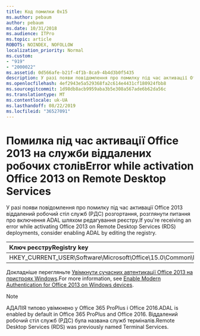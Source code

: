 ```yaml
---
title: Код помилки 0x15
ms.author: pebaum
author: pebaum
ms.date: 10/31/2018
ms.audience: ITPro
ms.topic: article
ROBOTS: NOINDEX, NOFOLLOW
localization_priority: Normal
ms.custom:
- "919"
- "2000022"
ms.assetid: 0d566afe-b21f-4f1b-8ca9-4b4d3b0f5435
description: У разі появи повідомлення про помилку під час активації Office 2013 віддалений робочий стіл служб (РДС) розгортання, розглянути питання про включення ADAL шляхом редагування реєстру.
ms.openlocfilehash: 4ef2943e5a529368fa2c614e4431cf180924fbb8
ms.sourcegitcommit: 1d98db8acb9959aba3b5e308a567ade6b62da56c
ms.translationtype: MT
ms.contentlocale: uk-UA
ms.lasthandoff: 08/22/2019
ms.locfileid: "36527091"
---
```

# <a name="error-while-activation-office-2013-on-remote-desktop-services"></a><span data-ttu-id="003ac-103">Помилка під час активації Office 2013 на служби віддалених робочих столів</span><span class="sxs-lookup"><span data-stu-id="003ac-103">Error while activation Office 2013 on Remote Desktop Services</span></span>

<span data-ttu-id="003ac-104">У разі появи повідомлення про помилку під час активації Office 2013 віддалений робочий стіл служб (РДС) розгортання, розглянути питання про включення ADAL шляхом редагування реєстру.</span><span class="sxs-lookup"><span data-stu-id="003ac-104">If you're receiving an error while activating Office 2013 on Remote Desktop Services (RDS) deployments, consider enabling ADAL by editing the registry.</span></span>
  
|<span data-ttu-id="003ac-105">**Ключ реєстру**</span><span class="sxs-lookup"><span data-stu-id="003ac-105">**Registry key**</span></span>|<span data-ttu-id="003ac-106">**Тип**</span><span class="sxs-lookup"><span data-stu-id="003ac-106">**Type**</span></span>|<span data-ttu-id="003ac-107">**Значення**</span><span class="sxs-lookup"><span data-stu-id="003ac-107">**Value**</span></span>|
|:-----|:-----|:-----|
|<span data-ttu-id="003ac-108">HKEY_CURRENT_USER\Software\Microsoft\Office\15.0\Common\Identity\EnableADAL</span><span class="sxs-lookup"><span data-stu-id="003ac-108">HKEY_CURRENT_USER\Software\Microsoft\Office\15.0\Common\Identity\EnableADAL</span></span>  <br/> |<span data-ttu-id="003ac-109">REG_DWORD</span><span class="sxs-lookup"><span data-stu-id="003ac-109">REG_DWORD</span></span>  <br/> |<span data-ttu-id="003ac-110">1</span><span class="sxs-lookup"><span data-stu-id="003ac-110">1</span></span>  <br/> |

<span data-ttu-id="003ac-111">Докладніше перегляньте [Увімкнути сучасних автентикації Office 2013 на пристроях Windows](https://docs.microsoft.com/office365/admin/security-and-compliance/enable-modern-authentication).</span><span class="sxs-lookup"><span data-stu-id="003ac-111">For more information, see [Enable Modern Authentication for Office 2013 on Windows devices](https://docs.microsoft.com/office365/admin/security-and-compliance/enable-modern-authentication).</span></span>
  
> [!NOTE]
>  <span data-ttu-id="003ac-112">АДАЛІЯ типово увімкнено у Office 365 ProPlus і Office 2016.</span><span class="sxs-lookup"><span data-stu-id="003ac-112">ADAL is enabled by default in Office 365 ProPlus and Office 2016.</span></span> <span data-ttu-id="003ac-113">Віддалений робочий стіл служб (РДС) була названа служб терміналів.</span><span class="sxs-lookup"><span data-stu-id="003ac-113">Remote Desktop Services (RDS) was previously named Terminal Services.</span></span>
  